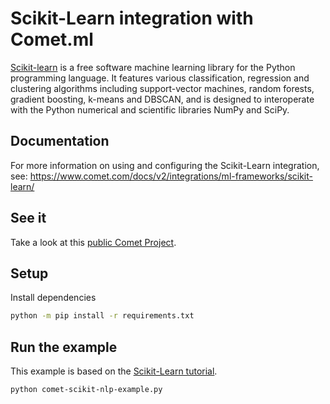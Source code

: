 # Scikit-Learn integration with Comet.ml

[Scikit-learn](https://github.com/scikit-learn/scikit-learn) is a free software machine learning library for the Python programming language. It features various classification, regression and clustering algorithms including support-vector machines, random forests, gradient boosting, k-means and DBSCAN, and is designed to interoperate with the Python numerical and scientific libraries NumPy and SciPy.


## Documentation

For more information on using and configuring the Scikit-Learn integration, see: https://www.comet.com/docs/v2/integrations/ml-frameworks/scikit-learn/

## See it

Take a look at this [public Comet Project](https://www.comet.com/examples/comet-example-scikit-learn-nlp/).

## Setup

Install dependencies

```bash
python -m pip install -r requirements.txt
```

## Run the example

This example is based on the [Scikit-Learn tutorial](https://scikit-learn.org/stable/tutorial/text_analytics/working_with_text_data.html).

```bash
python comet-scikit-nlp-example.py
```

